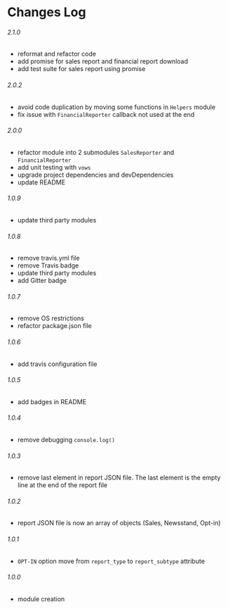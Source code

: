 # Changes Log

###### 2.1.0

* reformat and refactor code
* add promise for sales report and financial report download
* add test suite for sales report using promise

###### 2.0.2

* avoid code duplication by moving some functions in `Helpers` module
* fix issue with `FinancialReporter` callback not used at the end

###### 2.0.0

* refactor module into 2 submodules `SalesReporter` and `FinancialReporter`
* add unit testing with `vows`
* upgrade project dependencies and devDependencies
* update README

###### 1.0.9

* update third party modules

###### 1.0.8

* remove travis.yml file
* remove Travis badge
* update third party modules
* add Gitter badge

###### 1.0.7

* remove OS restrictions
* refactor package.json file

###### 1.0.6

* add travis configuration file

###### 1.0.5

* add badges in README

###### 1.0.4

* remove debugging `console.log()`

###### 1.0.3

* remove last element in report JSON file. The last element is the empty line at the end of the report file

###### 1.0.2

* report JSON file is now an array of objects (Sales, Newsstand, Opt-in)

###### 1.0.1

* `OPT-IN` option move from `report_type` to `report_subtype` attribute

###### 1.0.0

* module creation